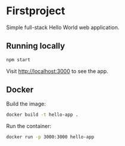 # Firstproject

Simple full-stack Hello World web application.

## Running locally

```bash
npm start
```

Visit <http://localhost:3000> to see the app.

## Docker

Build the image:

```bash
docker build -t hello-app .
```

Run the container:

```bash
docker run -p 3000:3000 hello-app
```

